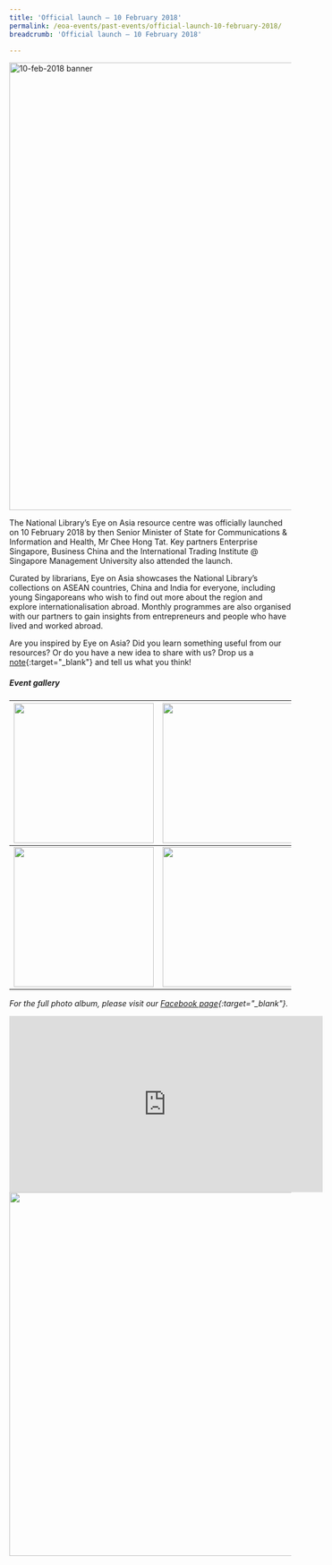 ```yaml
---
title: 'Official launch – 10 February 2018'
permalink: /eoa-events/past-events/official-launch-10-february-2018/
breadcrumb: 'Official launch – 10 February 2018'

---
```



<img src="\images\past-events\10-Feb-2018\10-feb-2018 banner.jpg" alt="10-feb-2018 banner" style="width:800px;" />

The National Library’s Eye on Asia resource centre was officially launched on 10 February 2018 by then Senior Minister of State for Communications & Information and Health, Mr Chee Hong Tat. Key partners Enterprise Singapore, Business China and the International Trading Institute @ Singapore Management University also attended the launch.

Curated by librarians, Eye on Asia showcases the National Library’s collections on ASEAN countries, China and India for everyone, including young Singaporeans who wish to find out more about the region and explore internationalisation abroad. Monthly programmes are also organised with our partners to gain insights from entrepreneurs and people who have lived and worked abroad.

Are you inspired by Eye on Asia? Did you learn something useful from our resources? Or do you have a new idea to share with us? Drop us a [note](https://www.eyeonasia.gov.sg/contact-us/){:target="_blank"} and tell us what you think!

##### **Event gallery**

| <a href="\images\past-events\10-Feb-2018\EOA-Launch-1.jpg"><img src="\images\past-events\10-Feb-2018\EOA-Launch-1.jpg" style="width:250px;" /></a> | <a href="\images\past-events\10-Feb-2018\EOA-Launch-2.jpg"><img src="\images\past-events\10-Feb-2018\EOA-Launch-2.jpg" style="width:250px;" /></a> | <a href="\images\past-events\10-Feb-2018\EOA-Launch-3.jpg"><img src="\images\past-events\10-Feb-2018\EOA-Launch-3.jpg" style="width:250px;" /></a> |
| ------------------------------------------------------------ | ------------------------------------------------------------ | ------------------------------------------------------------ |
| <a href="\images\past-events\10-Feb-2018\EOA-Launch-4.jpg"><img src="\images\past-events\10-Feb-2018\EOA-Launch-4.jpg" style="width:250px;" /></a> | <a href="\images\past-events\10-Feb-2018\EOA-Launch-5.jpg"><img src="\images\past-events\10-Feb-2018\EOA-Launch-5.jpg" style="width:250px;" /></a> | <a href="\images\past-events\10-Feb-2018\EOA-Launch-6.jpg"><img src="\images\past-events\10-Feb-2018\EOA-Launch-6.jpg" style="width:250px;" /></a> |

*For the full photo album, please visit our [Facebook page](https://www.facebook.com/pg/NationalLibrarySG/photos/?tab=album&album_id=1860285433995034){:target="_blank"}.*

<div class="bp-youtube">
<iframe width="560" height="315" src="https://www.youtube.com/embed/NJ7E1hiUCCo" frameborder="0" allow="accelerometer; autoplay; encrypted-media; gyroscope; picture-in-picture" allowfullscreen></iframe>
</div>

<img src="\images\past-events\10-Feb-2018\EyeonAsia-Launch-10-Feb-2018-EDM-Invite.jpg" style="width:650px;" />